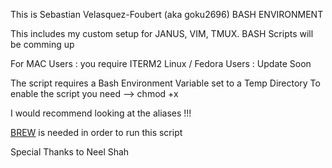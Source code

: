 This is Sebastian Velasquez-Foubert (aka goku2696) 
BASH ENVIRONMENT

This includes my custom setup for JANUS, VIM, TMUX.
BASH Scripts will be comming up 

For MAC Users : you require ITERM2
Linux / Fedora Users : Update Soon

The script requires a Bash Environment Variable set to a Temp Directory
To enable the script you need --> chmod +x

I would recommend looking at the aliases !!!

[BREW](https://brew.sh/) is needed in order to run this script

Special Thanks to Neel Shah
